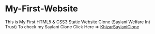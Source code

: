 # My-First-Website
This is My First HTML5 & CSS3 Static Website Clone (Saylani Welfare Int Trust)
To check my Saylani Clone 
Click Here => [KhizarSaylaniClone](http://khizarsaylaniclone.surge.sh)

